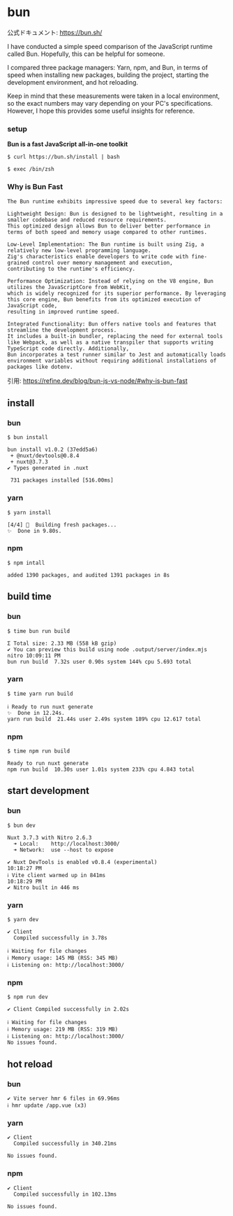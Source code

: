 # bun 
公式ドキュメント: https://bun.sh/

I have conducted a simple speed comparison of the JavaScript runtime called Bun. Hopefully, this can be helpful for someone. <br/>

I compared three package managers: Yarn, npm, and Bun, in terms of speed when installing new packages, building the project, starting the development environment, and hot reloading. <br/>

Keep in mind that these measurements were taken in a local environment,
so the exact numbers may vary depending on your PC's specifications. However, I hope this provides some useful insights for reference.<br/>


### setup

**Bun is a fast JavaScript all-in-one toolkit**

```console
$ curl https://bun.sh/install | bash

$ exec /bin/zsh
```


### Why is Bun Fast
``` 
The Bun runtime exhibits impressive speed due to several key factors:

Lightweight Design: Bun is designed to be lightweight, resulting in a smaller codebase and reduced resource requirements.
This optimized design allows Bun to deliver better performance in terms of both speed and memory usage compared to other runtimes.

Low-Level Implementation: The Bun runtime is built using Zig, a relatively new low-level programming language.
Zig's characteristics enable developers to write code with fine-grained control over memory management and execution,
contributing to the runtime's efficiency.

Performance Optimization: Instead of relying on the V8 engine, Bun utilizes the JavaScriptCore from WebKit,
which is widely recognized for its superior performance. By leveraging this core engine, Bun benefits from its optimized execution of JavaScript code,
resulting in improved runtime speed.

Integrated Functionality: Bun offers native tools and features that streamline the development process.
It includes a built-in bundler, replacing the need for external tools like Webpack, as well as a native transpiler that supports writing TypeScript code directly. Additionally,
Bun incorporates a test runner similar to Jest and automatically loads environment variables without requiring additional installations of packages like dotenv.
```

引用: https://refine.dev/blog/bun-js-vs-node/#why-is-bun-fast


## install
### bun

```console
$ bun install
```

```console
bun install v1.0.2 (37edd5a6)
 + @nuxt/devtools@0.8.4
 + nuxt@3.7.3
✔ Types generated in .nuxt

 731 packages installed [516.00ms]
```

### yarn
```console
$ yarn install
```

```console
[4/4] 🔨  Building fresh packages...
✨  Done in 9.80s.
```

### npm

```console
$ npm intall
```

```console
added 1390 packages, and audited 1391 packages in 8s
```


## build time

### bun

```console
$ time bun run build
```

```console
Σ Total size: 2.33 MB (558 kB gzip)
✔ You can preview this build using node .output/server/index.mjs             nitro 10:09:11 PM
bun run build  7.32s user 0.90s system 144% cpu 5.693 total
```

### yarn

```console
$ time yarn run build
```

```console
ℹ Ready to run nuxt generate
✨  Done in 12.24s.
yarn run build  21.44s user 2.49s system 189% cpu 12.617 total
```

### npm

```console
$ time npm run build
```

```console
Ready to run nuxt generate
npm run build  10.30s user 1.01s system 233% cpu 4.843 total
```

## start development

### bun

```console
$ bun dev
```

```console
Nuxt 3.7.3 with Nitro 2.6.3
  ➜ Local:    http://localhost:3000/
  ➜ Network:  use --host to expose

✔ Nuxt DevTools is enabled v0.8.4 (experimental)                                   10:18:27 PM
ℹ Vite client warmed up in 841ms                                                   10:18:29 PM
✔ Nitro built in 446 ms
```

### yarn

```console
$ yarn dev
```

```console
✔ Client
  Compiled successfully in 3.78s

ℹ Waiting for file changes
ℹ Memory usage: 145 MB (RSS: 345 MB)
ℹ Listening on: http://localhost:3000/
```

### npm

```console
$ npm run dev
```

```console
✔ Client Compiled successfully in 2.02s

ℹ Waiting for file changes
ℹ Memory usage: 219 MB (RSS: 319 MB)
ℹ Listening on: http://localhost:3000/
No issues found.
```

## hot reload

### bun

```console
✔ Vite server hmr 6 files in 69.96ms
ℹ hmr update /app.vue (x3)
```

### yarn

```console
✔ Client
  Compiled successfully in 340.21ms

No issues found.
```

### npm

```console
✔ Client
  Compiled successfully in 102.13ms

No issues found.
```
